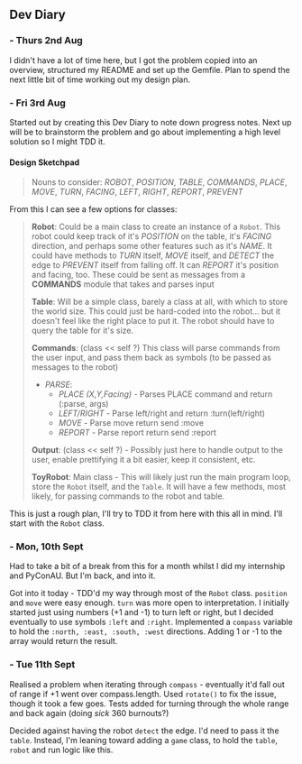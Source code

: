 Dev Diary
---------

### - Thurs 2nd Aug

I didn't have a lot of time here, but I got the problem copied into an overview, structured my README and set up the Gemfile. Plan to spend the next little bit of time working out my design plan.

### - Fri 3rd Aug

Started out by creating this Dev Diary to note down progress notes. Next up will be to brainstorm the problem and go about implementing a high level solution so I might TDD it.

#### Design Sketchpad
>Nouns to consider: *ROBOT*, *POSITION*, *TABLE*, *COMMANDS*, *PLACE*, *MOVE*, *TURN*, *FACING*, *LEFT*, *RIGHT*, *REPORT*, *PREVENT*

From this I can see a few options for classes:

>**Robot**: Could be a main class to create an instance of a `Robot`. This robot could keep track of it's *POSITION* on the table, it's *FACING* direction, and perhaps some other features such as it's *NAME*. It could have methods to *TURN* itself, *MOVE* itself, and *DETECT* the edge to *PREVENT* itself from falling off. It can *REPORT* it's position and facing, too. These could be sent as messages from a **COMMANDS** module that takes and parses input
>
>**Table**: Will be a simple class, barely a class at all, with which to store the world size. This could just be hard-coded into the robot... but it doesn't feel like the right place to put it. The robot should have to query the table for it's size.
>
>**Commands**: (class << self ?) This class will parse commands from the user input, and pass them back as symbols (to be passed as messages to the robot)
> - *PARSE*:
>   - *PLACE (X,Y,Facing)* - Parses PLACE command and return (:parse, args)
>   - *LEFT/RIGHT* - Parse left/right and return :turn(left/right)
>   - *MOVE* - Parse move return send :move
>   - *REPORT* - Parse report return send :report
>
>**Output**: (class << self ?) - Possibly just here to handle output to the user, enable prettifying it a bit easier, keep it consistent, etc.
>
>**ToyRobot**: Main class - This will likely just run the main program loop, store the `Robot` itself, and the `Table`. It will have a few methods, most likely, for passing commands to the robot and table.

This is just a rough plan, I'll try to TDD it from here with this all in mind. I'll start with the `Robot` class.

### - Mon, 10th Sept

Had to take a bit of a break from this for a month whilst I did my internship and PyConAU. But I'm back, and into it.

Got into it today - TDD'd my way through most of the `Robot` class. `position` and `move` were easy enough. `turn` was more open to interpretation. I initially started just using numbers (+1 and -1) to turn left or right, but I decided eventually to use symbols `:left` and `:right`. Implemented a `compass` variable to hold the `:north, :east, :south, :west` directions. Adding 1 or -1 to the array would return the result.

### - Tue 11th Sept

Realised a problem when iterating through `compass` - eventually it'd fall out of range if +1 went over compass.length. Used `rotate()` to fix the issue, though it took a few goes. Tests added for turning through the whole range and back again (doing *sick* 360 burnouts?)

Decided against having the robot `detect` the edge. I'd need to pass it the `table`. Instead, I'm leaning toward adding a `game` class, to hold the `table`, `robot` and run logic like this.